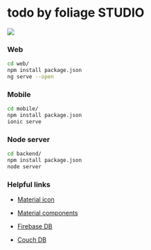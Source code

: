 # todo by foliage STUDIO

![](https://raw.githubusercontent.com/rodchenk/worry/master/docs/img/studio.png?token=AHHVWEZ6NSEQJGBQKS4PL7C57JE7G)

### Web

```bash
cd web/
npm install package.json
ng serve --open
```

### Mobile

```bash
cd mobile/
npm install package.json
ionic serve
```

### Node server

```bash
cd backend/
npm install package.json
node server
```

### Helpful links

- [Material icon](https://material.io/resources/icons/)

- [Material components](https://material.angular.io/components/)

- [Firebase DB](https://console.firebase.google.com/project/axial-theater-237714/database/)

- [Couch DB](http://localhost:5984/_utils/#/database/bewed/_all_docs)
